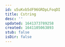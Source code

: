 ```yaml
---
id: u5uKvb5dF96GRDpLFoqDI
title: Cstring
desc: ''
updated: 1641373789258
created: 1641105063893
stub: false
isDir: false
---
```


